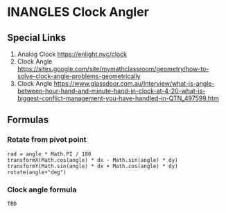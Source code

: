 # INANGLES Clock Angler

## Special Links

1. Analog Clock https://enlight.nyc/clock
2. Clock Angle
https://sites.google.com/site/mymathclassroom/geometry/how-to-solve-clock-angle-problems-geometrically
3. Clock Angle
https://www.glassdoor.com.au/Interview/what-is-angle-between-hour-hand-and-minute-hand-in-clock-at-4-20-what-is-biggest-conflict-management-you-have-handled-in-QTN_497599.htm

## Formulas

### Rotate from pivot point
```
rad = angle * Math.PI / 180
transformX(Math.cos(angle) * dx - Math.sin(angle) * dy)
transformY(Math.sin(angle) * dx + Math.cos(angle) * dy)
rotate(angle+"deg")
```

### Clock angle formula
```
TBD
```
